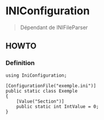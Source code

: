 # INIConfiguration

> Dépendant de INIFileParser

## HOWTO
### Definition

    using IniConfiguration;

    [ConfigurationFile("exemple.ini")]
    public static class Exemple
    {
        [Value("Section")]
        public static int IntValue = 0;
    }
